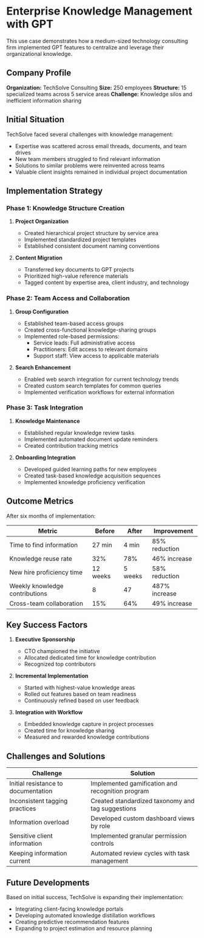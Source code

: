 # Enterprise Knowledge Management with GPT

This use case demonstrates how a medium-sized technology consulting firm implemented GPT features to centralize and leverage their organizational knowledge.

## Company Profile

**Organization:** TechSolve Consulting
**Size:** 250 employees
**Structure:** 15 specialized teams across 5 service areas
**Challenge:** Knowledge silos and inefficient information sharing

## Initial Situation

TechSolve faced several challenges with knowledge management:
- Expertise was scattered across email threads, documents, and team drives
- New team members struggled to find relevant information
- Solutions to similar problems were reinvented across teams
- Valuable client insights remained in individual project documentation

## Implementation Strategy

### Phase 1: Knowledge Structure Creation

1. **Project Organization**
   - Created hierarchical project structure by service area
   - Implemented standardized project templates
   - Established consistent document naming conventions

2. **Content Migration**
   - Transferred key documents to GPT projects
   - Prioritized high-value reference materials
   - Tagged content by expertise area, client industry, and technology

### Phase 2: Team Access and Collaboration

1. **Group Configuration**
   - Established team-based access groups
   - Created cross-functional knowledge-sharing groups
   - Implemented role-based permissions:
     - Service leads: Full administrative access
     - Practitioners: Edit access to relevant domains
     - Support staff: View access to applicable materials

2. **Search Enhancement**
   - Enabled web search integration for current technology trends
   - Created custom search templates for common queries
   - Implemented verification workflows for external information

### Phase 3: Task Integration

1. **Knowledge Maintenance**
   - Established regular knowledge review tasks
   - Implemented automated document update reminders
   - Created contribution tracking metrics

2. **Onboarding Integration**
   - Developed guided learning paths for new employees
   - Created task-based knowledge acquisition sequences
   - Implemented knowledge proficiency verification

## Outcome Metrics

After six months of implementation:

| Metric | Before | After | Improvement |
|--------|--------|-------|-------------|
| Time to find information | 27 min | 4 min | 85% reduction |
| Knowledge reuse rate | 32% | 78% | 46% increase |
| New hire proficiency time | 12 weeks | 5 weeks | 58% reduction |
| Weekly knowledge contributions | 8 | 47 | 487% increase |
| Cross-team collaboration | 15% | 64% | 49% increase |

## Key Success Factors

1. **Executive Sponsorship**
   - CTO championed the initiative
   - Allocated dedicated time for knowledge contribution
   - Recognized top contributors

2. **Incremental Implementation**
   - Started with highest-value knowledge areas
   - Rolled out features based on team readiness
   - Continuously refined based on user feedback

3. **Integration with Workflow**
   - Embedded knowledge capture in project processes
   - Created time for knowledge sharing
   - Measured and rewarded knowledge contributions

## Challenges and Solutions

| Challenge | Solution |
|-----------|----------|
| Initial resistance to documentation | Implemented gamification and recognition program |
| Inconsistent tagging practices | Created standardized taxonomy and tag suggestions |
| Information overload | Developed custom dashboard views by role |
| Sensitive client information | Implemented granular permission controls |
| Keeping information current | Automated review cycles with task management |

## Future Developments

Based on initial success, TechSolve is expanding their implementation:
- Integrating client-facing knowledge portals
- Developing automated knowledge distillation workflows
- Creating predictive recommendation features
- Expanding to project estimation and resource planning 